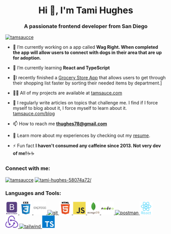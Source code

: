 <h1 align="center">Hi 👋, I'm Tami Hughes</h1>
<h3 align="center">A passionate frontend developer from San Diego</h3>

<p align="left"> <a href="https://twitter.com/tamsaucce" target="blank"><img src="https://img.shields.io/twitter/follow/tamsaucce?logo=twitter&style=for-the-badge" alt="tamsaucce" /></a> </p>

- 🔭 I’m currently working on a app called **Wag Right. When completed the app will allow users to connect with dogs in their area that are up for adoption.**

- 🌱 I’m currently learning **React and TypeScript**

- 🙌I recently finished a [Grocery Store App](https://personal-grocery-store-list.herokuapp.com/) that allows users to get through their shopping list faster by sorting their needed items by department.]

- 👨‍💻 All of my projects are available at [tamsauce.com](https://www.tamsauce.com/)

- 📝 I regularly write articles on topics that challenge me. I find if I force myself to blog about it, I force myself to learn about it. [tamsauce.com/blog](https://www.tamsauce.com/blog.html)

- 📫 How to reach me **thughes78@gmail.com**

- 📄 Learn more about my experiences by checking out my [resume](https://drive.google.com/file/d/1dnG3Er01vulwQn8XadDr2o-ZvNnyWF8l/view).

- ⚡ Fun fact **I haven't consumed any caffeine since 2013. Not very dev of me!**☕☕

<h3 align="left">Connect with me:</h3>
<p align="left">
<a href="https://twitter.com/tamsaucce" target="blank"><img align="center" src="https://raw.githubusercontent.com/rahuldkjain/github-profile-readme-generator/master/src/images/icons/Social/twitter.svg" alt="tamsaucce" height="30" width="40" /></a>
<a href="https://linkedin.com/in/tami-hughes-58074a72/" target="blank"><img align="center" src="https://raw.githubusercontent.com/rahuldkjain/github-profile-readme-generator/master/src/images/icons/Social/linked-in-alt.svg" alt="tami-hughes-58074a72/" height="30" width="40" /></a>
</p>

<h3 align="left">Languages and Tools:</h3>
<p align="left"> <a href="https://getbootstrap.com" target="_blank"> <img src="https://raw.githubusercontent.com/devicons/devicon/master/icons/bootstrap/bootstrap-plain-wordmark.svg" alt="bootstrap" width="40" height="40"/> </a> <a href="https://www.w3schools.com/css/" target="_blank"> <img src="https://raw.githubusercontent.com/devicons/devicon/master/icons/css3/css3-original-wordmark.svg" alt="css3" width="40" height="40"/> </a> <a href="https://expressjs.com" target="_blank"> <img src="https://raw.githubusercontent.com/devicons/devicon/master/icons/express/express-original-wordmark.svg" alt="express" width="40" height="40"/> </a> <a href="https://git-scm.com/" target="_blank"> <img src="https://www.vectorlogo.zone/logos/git-scm/git-scm-icon.svg" alt="git" width="40" height="40"/> </a> <a href="https://www.w3.org/html/" target="_blank"> <img src="https://raw.githubusercontent.com/devicons/devicon/master/icons/html5/html5-original-wordmark.svg" alt="html5" width="40" height="40"/> </a> <a href="https://developer.mozilla.org/en-US/docs/Web/JavaScript" target="_blank"> <img src="https://raw.githubusercontent.com/devicons/devicon/master/icons/javascript/javascript-original.svg" alt="javascript" width="40" height="40"/> </a> <a href="https://www.mongodb.com/" target="_blank"> <img src="https://raw.githubusercontent.com/devicons/devicon/master/icons/mongodb/mongodb-original-wordmark.svg" alt="mongodb" width="40" height="40"/> </a> <a href="https://nodejs.org" target="_blank"> <img src="https://raw.githubusercontent.com/devicons/devicon/master/icons/nodejs/nodejs-original-wordmark.svg" alt="nodejs" width="40" height="40"/> </a> <a href="https://postman.com" target="_blank"> <img src="https://www.vectorlogo.zone/logos/getpostman/getpostman-icon.svg" alt="postman" width="40" height="40"/> </a> <a href="https://reactjs.org/" target="_blank"> <img src="https://raw.githubusercontent.com/devicons/devicon/master/icons/react/react-original-wordmark.svg" alt="react" width="40" height="40"/> </a> <a href="https://redux.js.org" target="_blank"> <img src="https://raw.githubusercontent.com/devicons/devicon/master/icons/redux/redux-original.svg" alt="redux" width="40" height="40"/> </a> <a href="https://tailwindcss.com/" target="_blank"> <img src="https://www.vectorlogo.zone/logos/tailwindcss/tailwindcss-icon.svg" alt="tailwind" width="40" height="40"/> </a> <a href="https://www.typescriptlang.org/" target="_blank"> <img src="https://raw.githubusercontent.com/devicons/devicon/master/icons/typescript/typescript-original.svg" alt="typescript" width="40" height="40"/> </a> </p>
